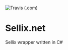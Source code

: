 ![Travis (.com)](https://img.shields.io/travis/com/Speedo69/Sellix.net?style=for-the-badge)
# Sellix.net
Sellix wrapper written in C#
